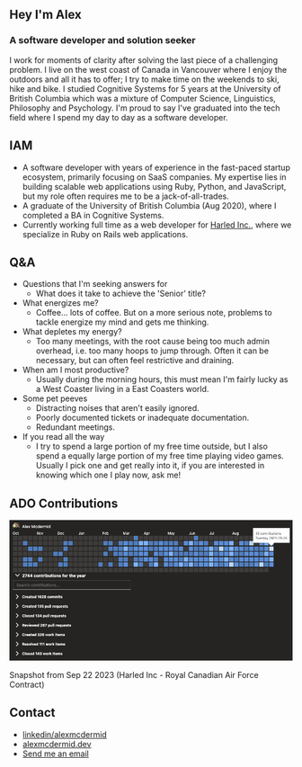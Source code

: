 ## Hey I'm Alex
### A software developer and solution seeker
I work for moments of clarity after solving the last piece of a challenging problem. I live on the west coast of Canada in Vancouver where I enjoy the outdoors and all it has to offer; I try to make time on the weekends to ski, hike and bike. I studied Cognitive Systems for 5 years at the University of British Columbia which was a mixture of Computer Science, Linguistics, Philosophy and Psychology. I'm proud to say I've graduated into the tech field where I spend my day to day as a software developer. 

## IAM
- A software developer with years of experience in the fast-paced startup ecosystem, primarily focusing on SaaS companies. My expertise lies in building scalable web applications using Ruby, Python, and JavaScript, but my role often requires me to be a jack-of-all-trades.
- A graduate of the University of British Columbia (Aug 2020), where I completed a BA in Cognitive Systems.
- Currently working full time as a web developer for [Harled Inc.](https://github.com/harled), where we specialize in Ruby on Rails web applications.

## Q&A
- Questions that I'm seeking answers for
    - What does it take to achieve the 'Senior' title?
- What energizes me?
    - Coffee... lots of coffee. But on a more serious note, problems to tackle energize my mind and gets me thinking.
- What depletes my energy?
    - Too many meetings, with the root cause being too much admin overhead, i.e. too many hoops to jump through. Often it can be necessary, but can often feel restrictive and draining.
- When am I most productive?
    - Usually during the morning hours, this must mean I'm fairly lucky as a West Coaster living in a East Coasters world.
- Some pet peeves
    - Distracting noises that aren't easily ignored.
    - Poorly documented tickets or inadequate documentation.
    - Redundant meetings.
- If you read all the way
    - I try to spend a large portion of my free time outside, but I also spend a equally large portion of my free time playing video games. Usually I pick one and get really into it, if you are interested in knowing which one I play now, ask me!

## ADO Contributions
![ADO Contributions](https://github.com/alexmcdermid/alexmcdermid/blob/main/ADOContributionsSept29.png?raw=true)

Snapshot from Sep 22 2023 (Harled Inc - Royal Canadian Air Force Contract)

## Contact
- [linkedin/alexmcdermid](https://www.linkedin.com/in/alexmcdermid/)
- [alexmcdermid.dev](https://www.alexmcdermid.dev/)
- [Send me an email](mailto:alexander.mcdermid@alumni.ubc.ca)
